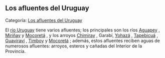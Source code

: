 ## Los afluentes del Uruguay

Categoría: [Los afluentes del Uruguay](http://descubrircorrientes.com.ar/2012/index.php/1549-geografia/5-hidrologia/agua-en-estado-liquido/hidrografia-de-corrientes/los-tributarios-del-uruguay)

El [río Uruguay](http://descubrircorrientes.com.ar/2012/index.php/1549-geografia/5-hidrologia/agua-en-estado-liquido/hidrografia-de-corrientes/index.php?option=com_content&view=category&id=1548&Itemid=496) tiene varios afluentes; los principales son los ríos [Aguapey](http://descubrircorrientes.com.ar/2012/index.php/1549-geografia/5-hidrologia/agua-en-estado-liquido/hidrografia-de-corrientes/index.php?option=com_content&view=category&id=884&Itemid=520) , [Miriñay](http://descubrircorrientes.com.ar/2012/index.php/1549-geografia/5-hidrologia/agua-en-estado-liquido/hidrografia-de-corrientes/index.php?option=com_content&view=category&id=1134&Itemid=520) y [Mocoretá](http://descubrircorrientes.com.ar/2012/index.php/1549-geografia/5-hidrologia/agua-en-estado-liquido/hidrografia-de-corrientes/index.php?option=com_content&view=category&id=1135&Itemid=520) , y los arroyos [Chimiray](http://descubrircorrientes.com.ar/2012/index.php/1549-geografia/5-hidrologia/agua-en-estado-liquido/hidrografia-de-corrientes/index.php?option=com_content&view=category&id=1316&Itemid=520) , Garabí, [Yohazá](http://descubrircorrientes.com.ar/2012/index.php/1549-geografia/5-hidrologia/agua-en-estado-liquido/hidrografia-de-corrientes/index.php?option=com_content&view=category&id=1298&Itemid=520) , [Tapebicuá](http://descubrircorrientes.com.ar/2012/index.php/1549-geografia/5-hidrologia/agua-en-estado-liquido/hidrografia-de-corrientes/index.php?option=com_content&view=category&id=1239&Itemid=520) , [Guaviraví](http://descubrircorrientes.com.ar/2012/index.php/1549-geografia/5-hidrologia/agua-en-estado-liquido/hidrografia-de-corrientes/index.php?option=com_content&view=category&id=1013&Itemid=520) , [Timboy](http://descubrircorrientes.com.ar/2012/index.php/1549-geografia/5-hidrologia/agua-en-estado-liquido/hidrografia-de-corrientes/index.php?option=com_content&view=category&id=1263&Itemid=520) y [Mocoretá](http://descubrircorrientes.com.ar/2012/index.php/1549-geografia/5-hidrologia/agua-en-estado-liquido/hidrografia-de-corrientes/index.php?option=com_content&view=category&id=1135&Itemid=520) ; además, estos afluentes reciben aguas de numerosos afluentes: arroyos, esteros y cañadas del Interior de la Provincia.